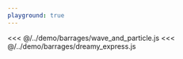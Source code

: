```yaml
---
playground: true
---
```


<stg-demo multi-file>
<<< @/../demo/barrages/wave_and_particle.js
<<< @/../demo/barrages/dreamy_express.js
</stg-demo>
